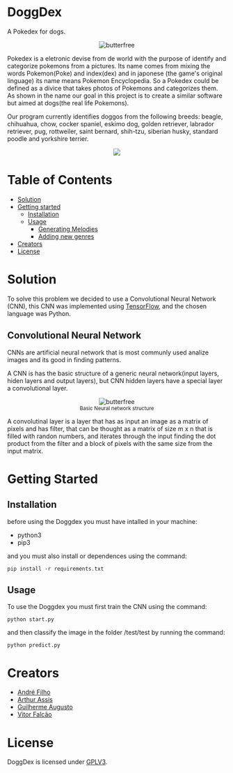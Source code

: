 # DoggDex
A Pokedex for dogs. 
<br/>

<p align="center">
  <img src="https://images-na.ssl-images-amazon.com/images/I/81twgUcmR1L._AC_SY450_.jpg" alt="butterfree" />
  <br />
</p>


Pokedex is a eletronic devise from de world with the purpose of identify and categorize pokemons from a pictures. Its name comes from mixing the words Pokemon(Poke) and index(dex) and in japonese (the game's original linguage) its name means Pokemon Encyclopedia. So a Pokedex could be defined as a divice that takes photos of Pokemons and categorizes them. As shown in the name our goal in this project is to create a similar software but aimed at dogs(the real life Pokemons). 

Our program currently identifies doggos from the following breeds: beagle, chihuahua, chow, cocker spaniel, eskimo dog, golden retriever, labrador retriever, pug, rottweiler, saint bernard, shih-tzu, siberian husky, standard poodle and yorkshire terrier.
<br />


<p align="center">
  <img src="https://res.cloudinary.com/practicaldev/image/fetch/s--_3gm5ojJ--/c_limit%2Cf_auto%2Cfl_progressive%2Cq_auto%2Cw_880/https://cdn-images-1.medium.com/max/2000/1%2A8z04ARQ6AeW6vz0OmRZFUw.png" />
  <br />
</p>


# Table of Contents
- [Solution](#solution)
- [Getting started](#getting-started)
	- [Installation](#installation)
	- [Usage](#usage)
	  - [Generating Melodies](#generating-melodies)
	  - [Adding new genres](#adding-new-genres)
- [Creators](#creators)
- [License](#license)


# Solution

To solve this problem we decided to use a Convolutional Neural Network (CNN), this CNN was implemented using [TensorFlow](https://www.tensorflow.org/), and the chosen language was Python.

## Convolutional Neural Network
CNNs are artificial neural network that is most communly used analize images and its good in finding patterns.

A CNN is has the  basic structure of a generic neural network(input layers, hiden layers and output layers), but CNN hidden layers have a special layer a convolutional layer.

<p align="center">
  <img src="https://upload.wikimedia.org/wikipedia/commons/4/46/Colored_neural_network.svg" alt="butterfree" />
  <br />
  <sub>Basic Neural network structure</sub>
</p>


A convolutinal layer is a layer that has as input an image as a matrix of pixels and has filter, that can be thought as a matrix of size m x n
that is filled with randon numbers, and iterates through the input finding the dot product from the filter and a block of pixels with the same size from the input matrix.




# Getting Started
## Installation
before using the Doggdex you must have intalled in your machine:

 * python3
 * pip3
 
and you must also install or dependences using the command:

```console
pip install -r requirements.txt
```

## Usage
To use the Doggdex you must first train the CNN using the command:

```console
python start.py
```

and then classify the image in the folder /test/test by running the command:


```console
python predict.py
```

# Creators
* [André Filho](https://github.com/andre-filho)
* [Arthur Assis](https://github.com/arthur0496)
* [Guilherme Augusto](https://github.com/guiaugusto)
* [Vitor Falcão](https://github.com/vitorfhc)

# License
DoggDex is licensed under [GPLV3](https://github.com/deeplearningunb/doggdex/blob/master/LICENSE).
